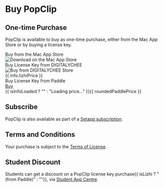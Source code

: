 <style module>
.container {
  display: flex;
  flex-wrap: wrap;
  justify-content: space-between;
	width: 100%;
}

.box {
  background-color: var(--vp-c-bg-soft);
	border-radius: 8px;
  width: 49%; /* slightly less than half to allow some room for margins */
  padding: 16px;
  margin: 8px 0;
	text-align: center;
  box-sizing: border-box;
}

.box a.button {
	text-decoration: none;
	margin: 8px 0 6px 0;
	background-color: var(--vp-button-brand-bg);
	color: var(--vp-button-brand-text);
	border-radius: 20px;
	padding: 0 20px;
	line-height: 38px;
	font-size: 14px;
	font-weight: 600;
	border: 1px solid var(--vp-button-brand-border);
	display: inline-block;
}

.box span.price {
	font-size: 14px;
	display: inline-block;
}

.box a.button:hover {
	background-color: var(--vp-button-brand-hover-bg);
	color: var(--vp-button-brand-hover-text);
	border: 1px solid var(--vp-button-brand-hover-border);
}

.box a.button:active {
	text-decoration: none;
	background-color: var(--vp-button-brand-active-bg);
	color: var(--vp-button-brand-active-text);
	border: 1px solid var(--vp-button-brand-active-border);
}

.box img.buybadge {
	display: inline-block;
	margin-top: 8px;
	height: 40px;
}

@media (max-width: 768px) {
  .box {
    width: 100%;
  }
}
</style>

# Buy PopClip

## One-time Purchase

PopClip is available to buy as one-time purchase, either from the Mac App Store or by buying a license key.

<div :class="$style.container">
    <div :class="$style.box">
			<span>Buy from the Mac App Store</span><br>
			<a :href="masLink" target="_blank">
				<img :class="$style.buybadge" src="/masbadge.svg" alt="Download on the Mac App Store" />
			</a>
		</div>
		<div :class="$style.box" :hidden="!isLizhi || !isInfoLoaded">
			<span>Buy License Key from DIGITALYCHEE</span><br>
			<a :href="info.lizhiUrl" target="_blank">
				<img :class="$style.buybadge" src="/lizhibadge.svg" alt="Buy from DIGITALYCHEE Store" />
			</a><br>
			<span :class="$style.price">{{ info.lizhiPrice }}</span>
		</div>
		<div :class="$style.box">
		<span>Buy License Key from Paddle</span><br>
			<a :class="$style.button" href="#!" @click="openPaddleCheckout">
				Buy
			</a><br>
			<span :class="$style.price">{{ isInfoLoaded ? "" : "Loading price..." }}{{ roundedPaddlePrice }}</span>
		</div>
</div>

## Subscribe

PopClip is also available as part of a
[Setapp subscription](https://go.setapp.com/stp304?refAppId=159&refVendorId=92).

<setapp-custom-banner iconUrl="/icon512.png" appName="PopClip" appId="159" vendorId="92"></setapp-custom-banner>

## Terms and Conditions

Your purchase is subject to the [Terms of License](/terms).

## Student Discount

Students can get a discount on a PopClip license key purchase{{ isLizhi ? " (from Paddle)" : ""}}, via
[Student App Centre](https://studentappcentre.com/app/popclip).

<!-- ## Purchase FAQs

**What are the differences between the Mac App Store edition, Standalone edition
and Setapp edition?** The editions are identical in features and abilities. The
only difference is the way you obtain the app and how you buy it. -->

<script setup>
	import { onMounted, reactive, computed } from 'vue'
	import { loadScript } from '/buy-src/loadScript.ts'
	import { getCountryInfo } from '/buy-src/getCountryInfo.ts'
	import { getMacAppStoreLink } from '/buy-src/getMacAppStoreLink.ts'
	import { getFlagEmoji } from '/buy-src/getFlagEmoji.ts'
	import * as config from '/buy-src/config.json'

	const info = reactive({
		countryCode: "",
		countryName: "",
		appStoreCode: "",
		paddlePrice: "",
		lizhiPrice: config.lizhi.price,
		lizhiUrl: config.lizhi.storeUrl,
	});

  const isInfoLoaded = computed(() => !!info.countryCode);
	const isLizhi = computed(() => config.lizhi.countries.includes(info.countryCode));
	const masLink = computed(() => getMacAppStoreLink(
		config.apple.appId, config.apple.slug, info.appStoreCode
	));
	const roundedPaddlePrice = computed(() => {
		if (!info.countryCode) {
			return ""
		}
		const price = info.paddlePrice;
		return price.endsWith('.00') ? price.substring(0, price.length - 3) : price;
	});
	const paddleButtonText = computed(() => {
  	if (!roundedPaddlePrice.value) {
			return "Loading price..."
		}
		return `${getFlagEmoji(info.countryCode)} Buy for ${roundedPaddlePrice.value}`;
	});
	function openPaddleCheckout(event) {
			console.log("Opening Paddle checkout");
			Paddle.Checkout.open({ product: config.paddle.productId });
	}

	onMounted(async () => {
		loadScript("/external-js/setapp.js");

		// only call paddle setup when script is first loaded, not on subsequent navigations
		if (await loadScript("/external-js/paddle.js")) {
			Paddle.Setup({ vendor: config.paddle.vendorId, eventCallback: function(args) {
				console.log("Paddle event", args);
			}});
		}

		Paddle.Product.Prices(config.paddle.productId, function(paddlePrices) {
			console.log("paddle prices", paddlePrices);
			const countryInfo = getCountryInfo(paddlePrices.country);
			console.log("info", info);
			info.countryCode = paddlePrices.country;
			info.paddlePrice = paddlePrices.price.gross;
			info.countryName = countryInfo.countryName;
			info.appStoreCode = countryInfo.appStoreCode;
		});
	});
</script>

